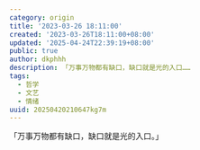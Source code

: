 ```yaml
---
category: origin
title: '2023-03-26 18:11:00'
created: '2023-03-26T18:11:00+08:00'
updated: '2025-04-24T22:39:19+08:00'
public: true
author: dkphhh
description: 「万事万物都有缺口，缺口就是光的入口……
tags:
  - 哲学
  - 文艺
  - 情绪
uuid: 20250420210647kg7m
---
```


「万事万物都有缺口，缺口就是光的入口。」
